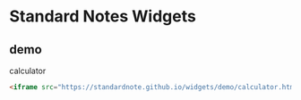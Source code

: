 # Standard Notes Widgets

## demo

calculator

```html
<iframe src="https://standardnote.github.io/widgets/demo/calculator.html" frameborder="0" style="width:100%;height:100%;"></iframe>
```

